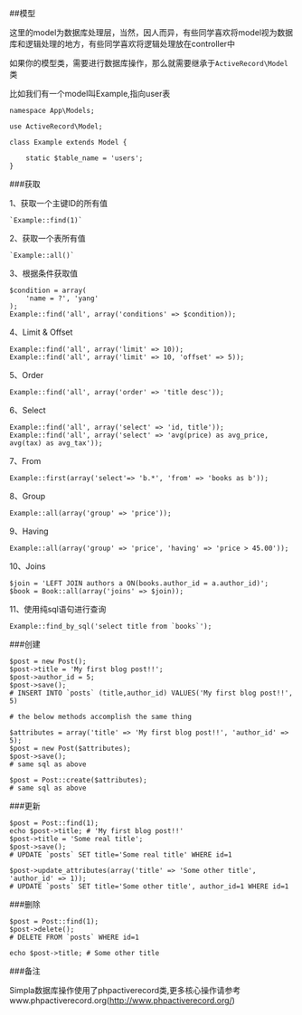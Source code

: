##模型

这里的model为数据库处理层，当然，因人而异，有些同学喜欢将model视为数据库和逻辑处理的地方，有些同学喜欢将逻辑处理放在controller中

如果你的模型类，需要进行数据库操作，那么就需要继承于`ActiveRecord\Model`类

比如我们有一个model叫Example,指向user表

    namespace App\Models;

    use ActiveRecord\Model;

    class Example extends Model {

        static $table_name = 'users';
    }

###获取

1、获取一个主键ID的所有值

    `Example::find(1)`

2、获取一个表所有值

    `Example::all()`

3、根据条件获取值


    $condition = array(
        'name = ?', 'yang'
    );
    Example::find('all', array('conditions' => $condition));


4、Limit & Offset

    Example::find('all', array('limit' => 10));
    Example::find('all', array('limit' => 10, 'offset' => 5));


5、Order

    Example::find('all', array('order' => 'title desc'));



6、Select

    Example::find('all', array('select' => 'id, title'));
    Example::find('all', array('select' => 'avg(price) as avg_price, avg(tax) as avg_tax'));


7、From

    Example::first(array('select'=> 'b.*', 'from' => 'books as b'));


8、Group

    Example::all(array('group' => 'price'));


9、Having

    Example::all(array('group' => 'price', 'having' => 'price > 45.00'));


10、Joins

    $join = 'LEFT JOIN authors a ON(books.author_id = a.author_id)';
    $book = Book::all(array('joins' => $join));



11、使用纯sql语句进行查询

    Example::find_by_sql('select title from `books`');


###创建

    $post = new Post();
    $post->title = 'My first blog post!!';
    $post->author_id = 5;
    $post->save();
    # INSERT INTO `posts` (title,author_id) VALUES('My first blog post!!', 5)

    # the below methods accomplish the same thing

    $attributes = array('title' => 'My first blog post!!', 'author_id' => 5);
    $post = new Post($attributes);
    $post->save();
    # same sql as above

    $post = Post::create($attributes);
    # same sql as above



###更新

    $post = Post::find(1);
    echo $post->title; # 'My first blog post!!'
    $post->title = 'Some real title';
    $post->save();
    # UPDATE `posts` SET title='Some real title' WHERE id=1

    $post->update_attributes(array('title' => 'Some other title', 'author_id' => 1));
    # UPDATE `posts` SET title='Some other title', author_id=1 WHERE id=1


###删除

    $post = Post::find(1);
    $post->delete();
    # DELETE FROM `posts` WHERE id=1

    echo $post->title; # Some other title




###备注

Simpla数据库操作使用了phpactiverecord类,更多核心操作请参考www.phpactiverecord.org(http://www.phpactiverecord.org/)

